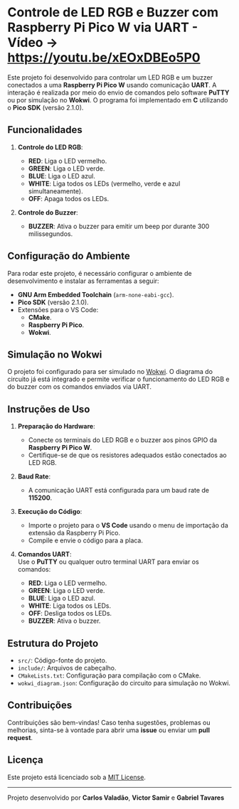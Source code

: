 # Controle de LED RGB e Buzzer com Raspberry Pi Pico W via UART - Vídeo -> https://youtu.be/xEOxDBEo5P0

Este projeto foi desenvolvido para controlar um LED RGB e um buzzer conectados a uma **Raspberry Pi Pico W** usando comunicação **UART**. A interação é realizada por meio do envio de comandos pelo software **PuTTY** ou por simulação no **Wokwi**. O programa foi implementado em **C** utilizando o **Pico SDK** (versão 2.1.0).

## Funcionalidades
1. **Controle do LED RGB**:  
   - **RED**: Liga o LED vermelho.  
   - **GREEN**: Liga o LED verde.  
   - **BLUE**: Liga o LED azul.  
   - **WHITE**: Liga todos os LEDs (vermelho, verde e azul simultaneamente).  
   - **OFF**: Apaga todos os LEDs.

2. **Controle do Buzzer**:  
   - **BUZZER**: Ativa o buzzer para emitir um beep por durante 300 milissegundos.

## Configuração do Ambiente
Para rodar este projeto, é necessário configurar o ambiente de desenvolvimento e instalar as ferramentas a seguir:
- **GNU Arm Embedded Toolchain** (`arm-none-eabi-gcc`).
- **Pico SDK** (versão 2.1.0).
- Extensões para o VS Code:
  - **CMake**.
  - **Raspberry Pi Pico**.
  - **Wokwi**.

## Simulação no Wokwi
O projeto foi configurado para ser simulado no [Wokwi](https://wokwi.com/). O diagrama do circuito já está integrado e permite verificar o funcionamento do LED RGB e do buzzer com os comandos enviados via UART.

## Instruções de Uso
1. **Preparação do Hardware**:  
   - Conecte os terminais do LED RGB e o buzzer aos pinos GPIO da **Raspberry Pi Pico W**.
   - Certifique-se de que os resistores adequados estão conectados ao LED RGB.

2. **Baud Rate**:  
   - A comunicação UART está configurada para um baud rate de **115200**.

3. **Execução do Código**:
   - Importe o projeto para o **VS Code** usando o menu de importação da extensão da Raspberry Pi Pico.
   - Compile e envie o código para a placa.

4. **Comandos UART**:  
   Use o **PuTTY** ou qualquer outro terminal UART para enviar os comandos:
   - **RED**: Liga o LED vermelho.
   - **GREEN**: Liga o LED verde.
   - **BLUE**: Liga o LED azul.
   - **WHITE**: Liga todos os LEDs.
   - **OFF**: Desliga todos os LEDs.
   - **BUZZER**: Ativa o buzzer.

## Estrutura do Projeto
- `src/`: Código-fonte do projeto.
- `include/`: Arquivos de cabeçalho.
- `CMakeLists.txt`: Configuração para compilação com o CMake.
- `wokwi_diagram.json`: Configuração do circuito para simulação no Wokwi.

## Contribuições
Contribuições são bem-vindas! Caso tenha sugestões, problemas ou melhorias, sinta-se à vontade para abrir uma **issue** ou enviar um **pull request**.

## Licença
Este projeto está licenciado sob a [MIT License](LICENSE).

---

Projeto desenvolvido por **Carlos Valadão**, **Victor Samir** e **Gabriel Tavares**

